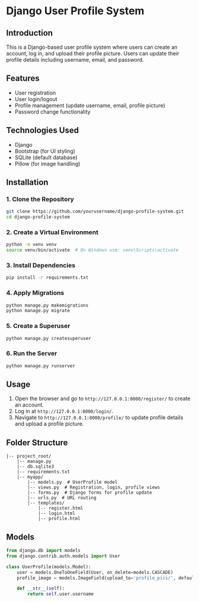 # Django User Profile System

## Introduction
This is a Django-based user profile system where users can create an account, log in, and upload their profile picture. Users can update their profile details including username, email, and password.

## Features
- User registration
- User login/logout
- Profile management (update username, email, profile picture)
- Password change functionality

## Technologies Used
- Django
- Bootstrap (for UI styling)
- SQLite (default database)
- Pillow (for image handling)

## Installation

### 1. Clone the Repository
```bash
git clone https://github.com/yourusername/django-profile-system.git
cd django-profile-system
```

### 2. Create a Virtual Environment
```bash
python -m venv venv
source venv/bin/activate  # On Windows use: venv\Scripts\activate
```

### 3. Install Dependencies
```bash
pip install -r requirements.txt
```

### 4. Apply Migrations
```bash
python manage.py makemigrations
python manage.py migrate
```

### 5. Create a Superuser
```bash
python manage.py createsuperuser
```

### 6. Run the Server
```bash
python manage.py runserver
```

## Usage
1. Open the browser and go to `http://127.0.0.1:8000/register/` to create an account.
2. Log in at `http://127.0.0.1:8000/login/`.
3. Navigate to `http://127.0.0.1:8000/profile/` to update profile details and upload a profile picture.

## Folder Structure
```
|-- project_root/
    |-- manage.py
    |-- db.sqlite3
    |-- requirements.txt
    |-- myapp/
        |-- models.py  # UserProfile model
        |-- views.py  # Registration, login, profile views
        |-- forms.py  # Django forms for profile update
        |-- urls.py  # URL routing
        |-- templates/
            |-- register.html
            |-- login.html
            |-- profile.html
```

## Models
```python
from django.db import models
from django.contrib.auth.models import User

class UserProfile(models.Model):
    user = models.OneToOneField(User, on_delete=models.CASCADE)
    profile_image = models.ImageField(upload_to='profile_pics/', default='default/default.jpg')

    def __str__(self):
        return self.user.username
```


